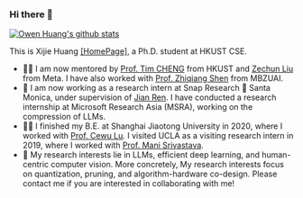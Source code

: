 ### Hi there 👋

[![Owen Huang's github stats](https://github-readme-stats.vercel.app/api?username=huangowen&rank_icon=github "Owen Huang's github stats")](https://github.com/anuraghazra/github-readme-stats)

This is Xijie Huang [[HomePage]](https://huangowen.github.io/), a Ph.D. student at HKUST CSE.

- 👨‍🎓 I am now mentored by [Prof. Tim CHENG](https://scholar.google.com/citations?user=-SgpaF8AAAAJ&hl) from HKUST and [Zechun Liu](https://scholar.google.com/citations?user=lA7ylt4AAAAJ&hl=en) from Meta. I have also worked with [Prof. Zhiqiang Shen](https://zhiqiangshen.com/) from MBZUAI.
- 🔭 I am now working as a research intern at Snap Research 👻 Santa Monica, under supervision of [Jian Ren](https://alanspike.github.io/). I have conducted a research internship at Microsoft Research Asia (MSRA), working on the compression of LLMs.
- 🧑‍🏫 I finished my B.E. at Shanghai Jiaotong University in 2020, where I worked with [Prof. Cewu Lu](https://www.mvig.org/). I visited UCLA as a visiting research intern in 2019, where I worked with [Prof. Mani Srivastava](https://scholar.google.com/citations?hl=en&user=X2Qs7XYAAAAJ&view_op=list_works&sortby=pubdate).
- 👯 My research interests lie in LLMs, efficient deep learning, and human-centric computer vision. More concretely, My research interests focus on quantization, pruning, and algorithm-hardware co-design. Please contact me if you are interested in collaborating with me!



